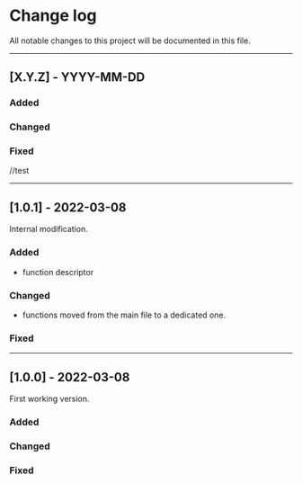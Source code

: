 # Change log
All notable changes to this project will be documented in this file.


<hr>

## [X.Y.Z] - YYYY-MM-DD

### Added

### Changed

### Fixed
//test

<hr>

## [1.0.1] - 2022-03-08

Internal modification.

### Added
- function descriptor
### Changed
- functions moved from the main file to a dedicated one.
### Fixed

<hr>

## [1.0.0] - 2022-03-08

First working version.

### Added

### Changed

### Fixed